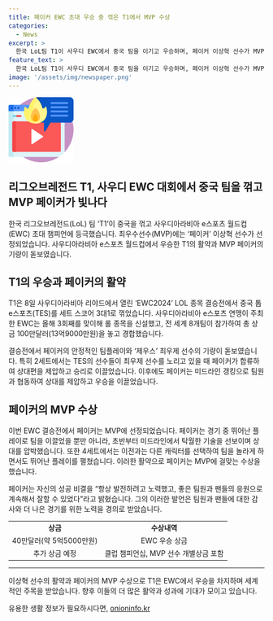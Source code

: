 ```yaml
---
title: 페이커 EWC 초대 우승 중 꺾은 T1에서 MVP 수상
categories:
  - News
excerpt: >
  한국 LoL팀 T1이 사우디 EWC에서 중국 팀을 이기고 우승하며, 페이커 이상혁 선수가 MVP로 선정됐다. T1은 3-1로 중국 톱팀(TES)을 제압하며 우승을 차지했고, 이상혁 선수의 뛰어난 플레이와 제우스 선수의 기량이 주목을 받았다. 이와 함께 페이커는 미드 라인에서의 탁월한 플레이와 팀원, 팬들의 응원으로 우승을 이루었다. EWC에 도입된 클럽 챔피언십과 MVP 선수 개별상금도 추가되어 포상은 더 커질 전망이다.
feature_text: >
  한국 LoL팀 T1이 사우디 EWC에서 중국 팀을 이기고 우승하며, 페이커 이상혁 선수가 MVP로 선정됐다. T1은 3-1로 중국 톱팀(TES)을 제압하며 우승을 차지했고, 이상혁 선수의 뛰어난 플레이와 제우스 선수의 기량이 주목을 받았다. 이와 함께 페이커는 미드 라인에서의 탁월한 플레이와 팀원, 팬들의 응원으로 우승을 이루었다. EWC에 도입된 클럽 챔피언십과 MVP 선수 개별상금도 추가되어 포상은 더 커질 전망이다.
image: '/assets/img/newspaper.png'
---
```


<p><img src="/assets/img/news.png" alt="rentncar 속보" /></p>

<h2>리그오브레전드 T1, 사우디 EWC 대회에서 중국 팀을 꺾고 MVP 페이커가 빛나다</h2>

<p data-ke-size="size16">한국 리그오브레전드(LoL) 팀 ‘T1’이 중국을 꺾고 사우디아라비아 e스포츠 월드컵(EWC) 초대 챔피언에 등극했습니다. 최우수선수(MVP)에는 ‘페이커’ 이상혁 선수가 선정되었습니다. 사우디아라비아 e스포츠 월드컵에서 우승한 T1의 활약과 MVP 페이커의 기량이 돋보였습니다.</p>

<h2 data-ke-size="size26">T1의 우승과 페이커의 활약</h2>

<p data-ke-size="size16">T1은 8일 사우디아라비아 리야드에서 열린 ‘EWC2024’ LOL 종목 결승전에서 중국 톱 e스포츠(TES)를 세트 스코어 3대1로 꺾었습니다. 사우디아라비아 e스포츠 연맹이 주최한 EWC는 올해 3회째를 맞이해 롤 종목을 신설했고, 전 세계 8개팀이 참가하여 총 상금 100만달러(13억9000만원)을 놓고 경합했습니다.</p>

<p data-ke-size="size16">결승전에서 페이커의 안정적인 팀플레이와 ‘제우스’ 최우제 선수의 기량이 돋보였습니다. 특히 2세트에서는 TES의 선수들이 최우제 선수를 노리고 있을 때 페이커가 합류하여 상대편을 제압하고 승리로 이끌었습니다. 이후에도 페이커는 미드라인 갱킹으로 팀원과 협동하여 상대를 제압하고 우승을 이끌었습니다.</p>

<h2 data-ke-size="size26">페이커의 MVP 수상</h2>

<p data-ke-size="size16">이번 EWC 결승전에서 페이커는 MVP에 선정되었습니다. 페이커는 경기 중 뛰어난 플레이로 팀을 이끌었을 뿐만 아니라, 초반부터 미드라인에서 탁월한 기술을 선보이며 상대를 압박했습니다. 또한 4세트에서는 이전과는 다른 캐릭터를 선택하여 팀을 놀라게 하면서도 뛰어난 플레이를 펼쳤습니다. 이러한 활약으로 페이커는 MVP에 걸맞는 수상을 했습니다.</p>

<p data-ke-size="size16">페이커는 자신의 성공 비결을 “항상 발전하려고 노력했고, 좋은 팀원과 팬들의 응원으로 계속해서 잘할 수 있었다”라고 밝혔습니다. 그의 이러한 발언은 팀원과 팬들에 대한 감사와 더 나은 경기를 위한 노력을 경의로 받았습니다.</p>

<table>
  <tr>
    <td style="text-align: center; height: 17px;"><b>상금</b></td>
    <td style="text-align: center; height: 17px;"><b>수상내역</b></td>
  </tr>
  <tr>
    <td style="text-align: center; height: 17px;">40만달러(약 5억5000만원)</td>
    <td style="text-align: center; height: 17px;">EWC 우승 상금</td>
  </tr>
  <tr>
    <td style="text-align: center; height: 17px;">추가 상금 예정</td>
    <td style="text-align: center; height: 17px;">클럽 챔피언십, MVP 선수 개별상금 포함</td>
  </tr>
</table>

<hr>

<p data-ke-size="size16">이상혁 선수의 활약과 페이커의 MVP 수상으로 T1은 EWC에서 우승을 차지하며 세계적인 주목을 받았습니다. 향후 이들의 더 많은 활약과 성과에 기대가 모이고 있습니다.</p>
유용한 생활 정보가 필요하시다면, <a href="https://onioninfo.kr" rel="dofollow">onioninfo.kr</a>


